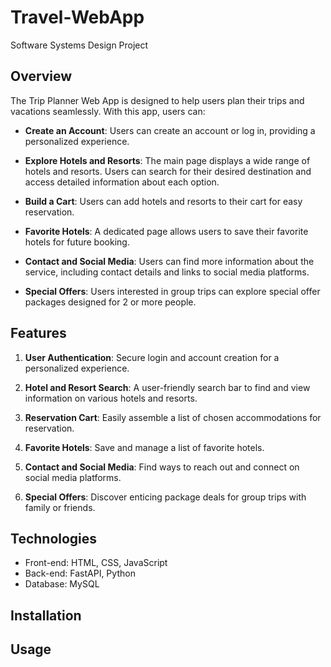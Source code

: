 # Travel-WebApp
Software Systems Design Project

## Overview

The Trip Planner Web App is designed to help users plan their trips and vacations seamlessly. With this app, users can:

- **Create an Account**: Users can create an account or log in, providing a personalized experience.

- **Explore Hotels and Resorts**: The main page displays a wide range of hotels and resorts. Users can search for their desired destination and access detailed information about each option.

- **Build a Cart**: Users can add hotels and resorts to their cart for easy reservation.

- **Favorite Hotels**: A dedicated page allows users to save their favorite hotels for future booking.

- **Contact and Social Media**: Users can find more information about the service, including contact details and links to social media platforms.

- **Special Offers**: Users interested in group trips can explore special offer packages designed for 2 or more people.

## Features

1. **User Authentication**: Secure login and account creation for a personalized experience.

2. **Hotel and Resort Search**: A user-friendly search bar to find and view information on various hotels and resorts.

3. **Reservation Cart**: Easily assemble a list of chosen accommodations for reservation.

4. **Favorite Hotels**: Save and manage a list of favorite hotels.

5. **Contact and Social Media**: Find ways to reach out and connect on social media platforms.

6. **Special Offers**: Discover enticing package deals for group trips with family or friends.

## Technologies

- Front-end: HTML, CSS, JavaScript
- Back-end: FastAPI, Python
- Database: MySQL

## Installation
## Usage